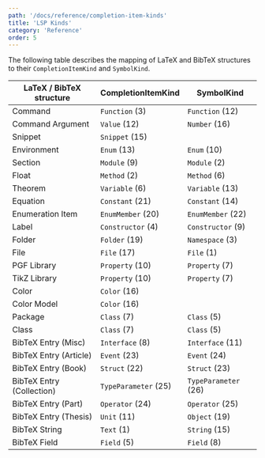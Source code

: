 ```yaml
---
path: '/docs/reference/completion-item-kinds'
title: 'LSP Kinds'
category: 'Reference'
order: 5
---
```


The following table describes the mapping of LaTeX and BibTeX structures
to their `CompletionItemKind` and `SymbolKind`.

| LaTeX / BibTeX structure  | CompletionItemKind   | SymbolKind           |
| ------------------------- | -------------------- | -------------------- |
| Command                   | `Function` (3)       | `Function` (12)      |
| Command Argument          | `Value` (12)         | `Number` (16)        |
| Snippet                   | `Snippet` (15)       |                      |
| Environment               | `Enum` (13)          | `Enum` (10)          |
| Section                   | `Module` (9)         | `Module` (2)         |
| Float                     | `Method` (2)         | `Method` (6)         |
| Theorem                   | `Variable` (6)       | `Variable` (13)      |
| Equation                  | `Constant` (21)      | `Constant` (14)      |
| Enumeration Item          | `EnumMember` (20)    | `EnumMember` (22)    |
| Label                     | `Constructor` (4)    | `Constructor` (9)    |
| Folder                    | `Folder` (19)        | `Namespace` (3)      |
| File                      | `File` (17)          | `File` (1)           |
| PGF Library               | `Property` (10)      | `Property` (7)       |
| TikZ Library              | `Property` (10)      | `Property` (7)       |
| Color                     | `Color` (16)         |                      |
| Color Model               | `Color` (16)         |                      |
| Package                   | `Class` (7)          | `Class` (5)          |
| Class                     | `Class` (7)          | `Class` (5)          |
| BibTeX Entry (Misc)       | `Interface` (8)      | `Interface` (11)     |
| BibTeX Entry (Article)    | `Event` (23)         | `Event` (24)         |
| BibTeX Entry (Book)       | `Struct` (22)        | `Struct` (23)        |
| BibTeX Entry (Collection) | `TypeParameter` (25) | `TypeParameter` (26) |
| BibTeX Entry (Part)       | `Operator` (24)      | `Operator` (25)      |
| BibTeX Entry (Thesis)     | `Unit` (11)          | `Object` (19)        |
| BibTeX String             | `Text` (1)           | `String` (15)        |
| BibTeX Field              | `Field` (5)          | `Field` (8)          |
